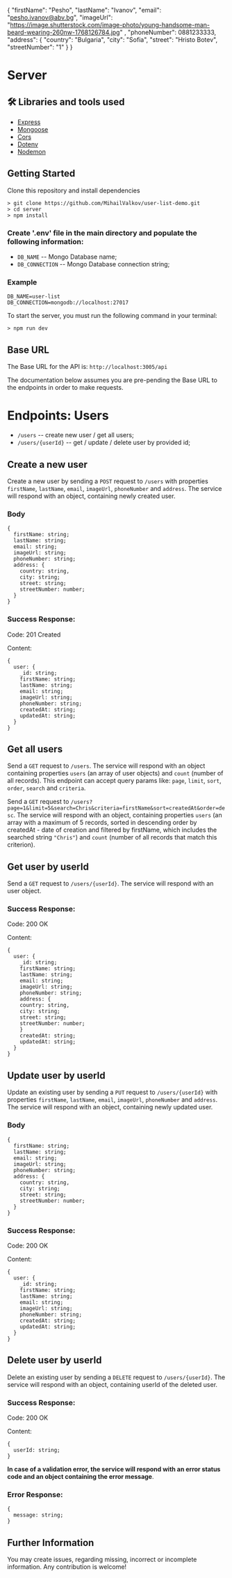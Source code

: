 {
  "firstName": "Pesho",
  "lastName": "Ivanov",
  "email": "pesho.ivanov@abv.bg",
  "imageUrl": "https://image.shutterstock.com/image-photo/young-handsome-man-beard-wearing-260nw-1768126784.jpg" ,
  "phoneNumber": 0881233333,
  "address": {
    "country": "Bulgaria",
    "city": "Sofia",
    "street": "Hristo Botev",
    "streetNumber": "1"
  }
}







# Server

## 🛠 Libraries and tools used

- [Express](https://expressjs.com/)
- [Mongoose](https://mongoosejs.com/)
- [Cors](https://github.com/expressjs/cors)
- [Dotenv](https://github.com/motdotla/dotenv)
- [Nodemon](https://github.com/remy/nodemon)

## Getting Started

Clone this repository and install dependencies

```
> git clone https://github.com/MihailValkov/user-list-demo.git
> cd server
> npm install
```

### Create '.env' file in the main directory and populate the following information:

- `DB_NAME` -- Mongo Database name;
- `DB_CONNECTION` -- Mongo Database connection string;

### Example

```
DB_NAME=user-list
DB_CONNECTION=mongodb://localhost:27017
```

To start the server, you must run the following command in your terminal:

```
> npm run dev
```

## Base URL

The Base URL for the API is: `http://localhost:3005/api`

The documentation below assumes you are pre-pending the Base URL to the endpoints in order to make requests.

# Endpoints: Users

- `/users` -- create new user / get all users;
- `/users/{userId}` -- get / update / delete user by provided id;

## Create a new user

Create a new user by sending a `POST` request to `/users` with properties `firstName`, `lastName`, `email`, `imageUrl`, `phoneNumber` and `address`. The service will respond with an object, containing newly created user.

### Body

```
{
  firstName: string;
  lastName: string;
  email: string;
  imageUrl: string;
  phoneNumber: string;
  address: {
    country: string,
    city: string;
    street: string;
    streetNumber: number;
  }
}
```

### Success Response:

Code: 201 Created

Content:

```
{
  user: {
    _id: string;
    firstName: string;
    lastName: string;
    email: string;
    imageUrl: string;
    phoneNumber: string;
    createdAt: string;
    updatedAt: string;
  }
}
```

## Get all users

Send a `GET` request to `/users`. The service will respond with an object containing properties `users` (an array of user objects) and `count` (number of all records). This endpoint can accept query params like: `page`, `limit`, `sort`, `order`, `search` and `criteria`.

Send a `GET` request to `/users?page=1&limit=5&search=Chris&criteria=firstName&sort=createdAt&order=desc`. The service will respond with an object, containing properties `users` (an array with a maximum of 5 records, sorted in descending order by createdAt - date of creation and filtered by firstName, which includes the searched string `"Chris"`) and `count` (number of all records that match this criterion).

## Get user by userId

Send a `GET` request to `/users/{userId}`. The service will respond with an user object.

### Success Response:

Code: 200 OK

Content:

```
{
  user: {
    _id: string;
    firstName: string;
    lastName: string;
    email: string;
    imageUrl: string;
    phoneNumber: string;
    address: {
    country: string,
    city: string;
    street: string;
    streetNumber: number;
    }
    createdAt: string;
    updatedAt: string;
  }
}
```

## Update user by userId

Update an existing user by sending a `PUT` request to `/users/{userId}` with properties `firstName`, `lastName`, `email`, `imageUrl`, `phoneNumber` and `address`. The service will respond with an object, containing newly updated user.

### Body

```
{
  firstName: string;
  lastName: string;
  email: string;
  imageUrl: string;
  phoneNumber: string;
  address: {
    country: string,
    city: string;
    street: string;
    streetNumber: number;
  }
}
```

### Success Response:

Code: 200 OK

Content:

```
{
  user: {
    _id: string;
    firstName: string;
    lastName: string;
    email: string;
    imageUrl: string;
    phoneNumber: string;
    createdAt: string;
    updatedAt: string;
  }
}
```

## Delete user by userId

Delete an existing user by sending a `DELETE` request to `/users/{userId}`. The service will respond with an object, containing userId of the deleted user.

### Success Response:

Code: 200 OK

Content:

```
{
  userId: string;
}
```

**In case of a validation error, the service will respond with an error status code and an object containing the error message**.

### Error Response:

```
{
  message: string;
}
```

## Further Information
You may create issues, regarding missing, incorrect or incomplete information. Any contribution is welcome!
